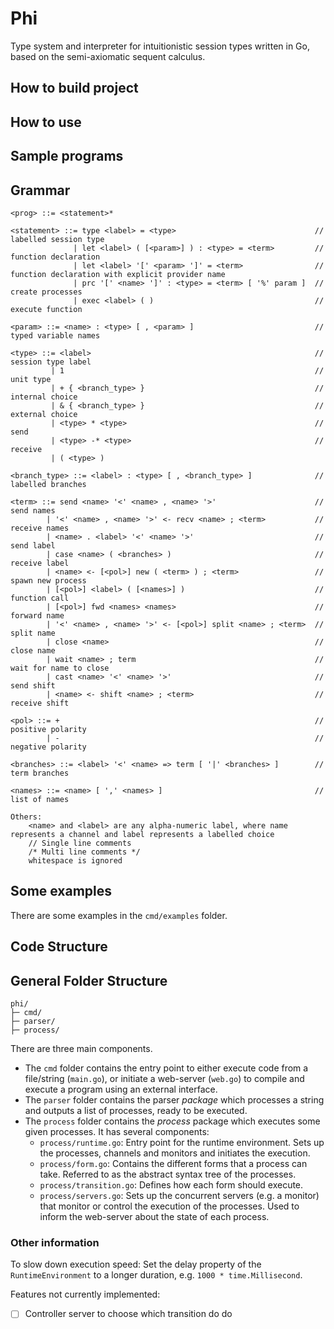 # Phi

Type system and interpreter for intuitionistic session types written in Go, based on the semi-axiomatic sequent calculus.

## How to build project

## How to use

<!-- show how the cli version works -->

## Sample programs

## Grammar

```text
<prog> ::= <statement>*

<statement> ::= type <label> = <type>                               // labelled session type       
              | let <label> ( [<param>] ) : <type> = <term>         // function declaration
              | let <label> '[' <param> ']' = <term>                // function declaration with explicit provider name
              | prc '[' <name> ']' : <type> = <term> [ '%' param ]  // create processes
              | exec <label> ( )                                    // execute function

<param> ::= <name> : <type> [ , <param> ]                           // typed variable names

<type> ::= <label>                                                  // session type label
         | 1                                                        // unit type
         | + { <branch_type> }                                      // internal choice
         | & { <branch_type> }                                      // external choice
         | <type> * <type>                                          // send
         | <type> -* <type>                                         // receive
         | ( <type> )

<branch_type> ::= <label> : <type> [ , <branch_type> ]              // labelled branches

<term> ::= send <name> '<' <name> , <name> '>'                      // send names
        | '<' <name> , <name> '>' <- recv <name> ; <term>           // receive names
        | <name> . <label> '<' <name> '>'                           // send label
        | case <name> ( <branches> )                                // receive label
        | <name> <- [<pol>] new ( <term> ) ; <term>                 // spawn new process
        | [<pol>] <label> ( [<names>] )                             // function call
        | [<pol>] fwd <names> <names>                               // forward name
        | '<' <name> , <name> '>' <- [<pol>] split <name> ; <term>  // split name
        | close <name>                                              // close name
        | wait <name> ; term                                        // wait for name to close
        | cast <name> '<' <name> '>'                                // send shift
        | <name> <- shift <name> ; <term>                           // receive shift

<pol> ::= +                                                         // positive polarity
        | -                                                         // negative polarity

<branches> ::= <label> '<' <name> => term [ '|' <branches> ]        // term branches

<names> ::= <name> [ ',' <names> ]                                  // list of names

Others:
    <name> and <label> are any alpha-numeric label, where name represents a channel and label represents a labelled choice
    // Single line comments
    /* Multi line comments */
    whitespace is ignored

```

## Some examples

There are some examples in the `cmd/examples` folder.

## Code Structure

## General Folder Structure

```text
phi/
├─ cmd/
├─ parser/
├─ process/
```

There are three main components.

- The `cmd` folder contains the entry point to either execute code from a file/string (`main.go`), or initiate a web-server (`web.go`) to compile and execute a program using an external interface.  
- The `parser` folder contains the parser *package* which processes a string and outputs a list of processes, ready to be executed.
- The `process` folder contains the *process* package which executes some given processes. It has several components:
  - `process/runtime.go`: Entry point for the runtime environment. Sets up the processes, channels and monitors and initiates the execution.
  - `process/form.go`: Contains the different forms that a process can take. Referred to as the abstract syntax tree of the processes.
  - `process/transition.go`: Defines how each form should execute.
  - `process/servers.go`: Sets up the concurrent servers (e.g. a monitor) that monitor or control the execution of the processes. Used to inform the web-server about the state of each process.

### Other information

To slow down execution speed:
Set the delay property of the `RuntimeEnvironment` to a longer duration, e.g. `1000 * time.Millisecond`.

Features not currently implemented:

- [ ] Controller server to choose which transition do do
